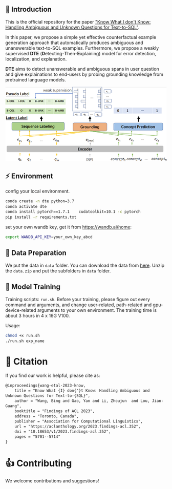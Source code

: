 ## 📖 Introduction
This is the official repository for the paper ["Know What I don't Know: Handling Ambiguous and Unknown Questions for Text-to-SQL"](https://aclanthology.org/2023.findings-acl.352/). 

In this paper, we propose a simple yet effective counterfactual example generation approach that automatically produces ambiguous and unanswerable text-to-SQL examples. Furthermore, we propose a weakly supervised **DTE** (**D**etecting-**T**hen-**E**xplaining) model for error detection, localization, and explanation. 

**DTE** aims to detect unanswerable and ambiguous spans in user question and give explainations to end-users by probing grounding knowledge from pretrained language models.

![Model Architecture](pictures/dte-model.png)

## ⚡️ Environment
config your local environment.
```bash
conda create -n dte python=3.7
conda activate dte
conda install pytorch==1.7.1    cudatoolkit=10.1 -c pytorch
pip install -r requirements.txt
```

set your own wandb key, get it from https://wandb.ai/home:
```bash
export WANDB_API_KEY=your_own_key_abcd
```

## 🔧 Data Preparation
We put the data in `data` folder. You can download the data from [here](https://drive.google.com/file/d/1iucIjvQ7K1X5hxHdtmWhOWORmAVhUVEV/view?usp=sharing). Unzip the `data.zip` and put the subfolders in `data` folder.


## 🔨 Model Training
Training scripts: `run.sh`.
Before your training, please figure out every command and arguments, and change user-related, path-related and gpu-device-related arguments to your own environment.
The training time is about 3 hours in 4 x 16G V100.

Usage:
```bash
chmod +x run.sh
./run.sh exp_name
```


# 💬 Citation

If you find our work is helpful, please cite as:
```
@inproceedings{wang-etal-2023-know,
    title = "Know What {I} don{'}t Know: Handling Ambiguous and Unknown Questions for Text-to-{SQL}",
    author = "Wang, Bing and Gao, Yan and Li, Zhoujun  and Lou, Jian-Guang",
    booktitle = "Findings of ACL 2023",
    address = "Toronto, Canada",
    publisher = "Association for Computational Linguistics",
    url = "https://aclanthology.org/2023.findings-acl.352",
    doi = "10.18653/v1/2023.findings-acl.352",
    pages = "5701--5714"
}
```

# 👍 Contributing

We welcome contributions and suggestions!